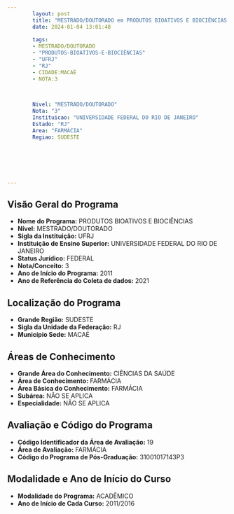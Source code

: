 ```yaml
---
        layout: post
        title: "MESTRADO/DOUTORADO em PRODUTOS BIOATIVOS E BIOCIÊNCIAS na UFRJ  "
        date: 2024-01-04 13:01:48
     
        tags:
        - MESTRADO/DOUTORADO
        - "PRODUTOS-BIOATIVOS-E-BIOCIÊNCIAS"
        - "UFRJ"
        - "RJ"
        - CIDADE:MACAÉ
        - NOTA:3
        
       

        Nivel: "MESTRADO/DOUTORADO"
        Nota: "3"
        Instituicao: "UNIVERSIDADE FEDERAL DO RIO DE JANEIRO"
        Estado: "RJ"
        Area: "FARMÁCIA"
        Regiao: SUDESTE
        
        
        
        
        
        
---
```

## Visão Geral do Programa
- **Nome do Programa:** PRODUTOS BIOATIVOS E BIOCIÊNCIAS
- **Nível:** MESTRADO/DOUTORADO
- **Sigla da Instituição:** UFRJ
- **Instituição de Ensino Superior:** UNIVERSIDADE FEDERAL DO RIO DE JANEIRO
- **Status Jurídico:** FEDERAL
- **Nota/Conceito:** 3
- **Ano de Início do Programa:** 2011
- **Ano de Referência do Coleta de dados:** 2021

## Localização do Programa
- **Grande Região:** SUDESTE
- **Sigla da Unidade da Federação:** RJ
- **Município Sede:** MACAÉ

## Áreas de Conhecimento
- **Grande Área do Conhecimento:** CIÊNCIAS DA SAÚDE
- **Área de Conhecimento:** FARMÁCIA
- **Área Básica do Conhecimento:** FARMÁCIA
- **Subárea:** NÃO SE APLICA
- **Especialidade:** NÃO SE APLICA

## Avaliação e Código do Programa
- **Código Identificador da Área de Avaliação:** 19
- **Área de Avaliação:** FARMÁCIA
- **Código do Programa de Pós-Graduação:** 31001017143P3


## Modalidade e Ano de Início do Curso
- **Modalidade do Programa:** ACADÊMICO
- **Ano de Início de Cada Curso:** 2011/2016
